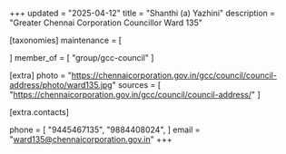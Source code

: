 +++
updated = "2025-04-12"
title = "Shanthi (a) Yazhini"
description = "Greater Chennai Corporation Councillor Ward 135"

[taxonomies]
maintenance = [

]
member_of = [
    "group/gcc-council"
]

[extra]
photo = "https://chennaicorporation.gov.in/gcc/council/council-address/photo/ward135.jpg"
sources = [
    "https://chennaicorporation.gov.in/gcc/council/council-address/"
]

[extra.contacts]

phone = [
    "9445467135",
    "9884408024",
    ]
email = "ward135@chennaicorporation.gov.in"
+++